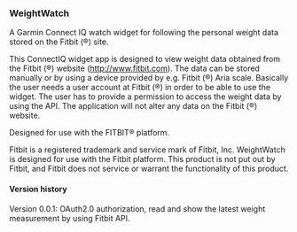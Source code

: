 ### WeightWatch

A Garmin Connect IQ watch widget for following the personal weight data stored on the Fitbit (®) site.

This ConnectIQ widget app is designed to view weight data obtained from the Fitbit (®) website (http://www.fitbit.com). The data can be stored manually or by using a device provided by e.g. Fitbit (®) Aria scale. Basically the user needs a user account at Fitbit (®) in order to be able to use the widget. The user has to provide a permission to access the weight data by using the API. The application will not alter any data on the Fitbit (®) website. 

Designed for use with the FITBIT® platform.

Fitbit is a registered trademark and service mark of Fitbit, Inc. WeightWatch is designed for use with the Fitbit platform. This product is not put out by Fitbit, and Fitbit does not service or warrant the functionality of this product.

#### Version history
Version 0.0.1: OAuth2.0 authorization, read and show the latest weight measurement by using Fitbit API.
